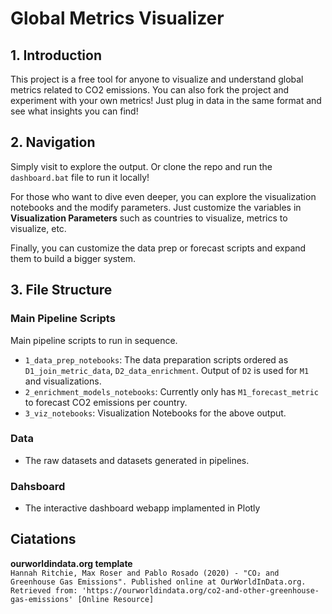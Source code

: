 # Global Metrics Visualizer

## 1. Introduction

This project is a free tool for anyone to visualize and understand global metrics related to CO2 emissions.
You can also fork the project and experiment with your own metrics! Just plug in data in the same format and see what insights you can find!

## 2. Navigation

Simply visit <link to dashboard> to explore the output. Or clone the repo and run the `dashboard.bat` file to run it locally!

For those who want to dive even deeper, you can explore the visualization notebooks and the modify  parameters. Just customize the variables in **Visualization Parameters** such as countries to visualize, metrics to visualize, etc.

Finally, you can customize the data prep or forecast scripts and expand them to build a bigger system.
  
## 3. File Structure

### Main Pipeline Scripts

Main pipeline scripts to run in sequence.

- `1_data_prep_notebooks`: The data preparation scripts ordered as `D1_join_metric_data`, `D2_data_enrichment`. Output of `D2` is used for `M1` and visualizations.
- `2_enrichment_models_notebooks`: Currently only has `M1_forecast_metric` to forecast CO2 emissions per country.
- `3_viz_notebooks`: Visualization Notebooks for the above output.

### Data

- The raw datasets and datasets generated in pipelines.

### Dahsboard

- The interactive dashboard webapp implamented in Plotly

## Ciatations

**ourworldindata.org template**  
`Hannah Ritchie, Max Roser and Pablo Rosado (2020) - "CO₂ and Greenhouse Gas Emissions". Published online at OurWorldInData.org. Retrieved from: 'https://ourworldindata.org/co2-and-other-greenhouse-gas-emissions' [Online Resource]`
